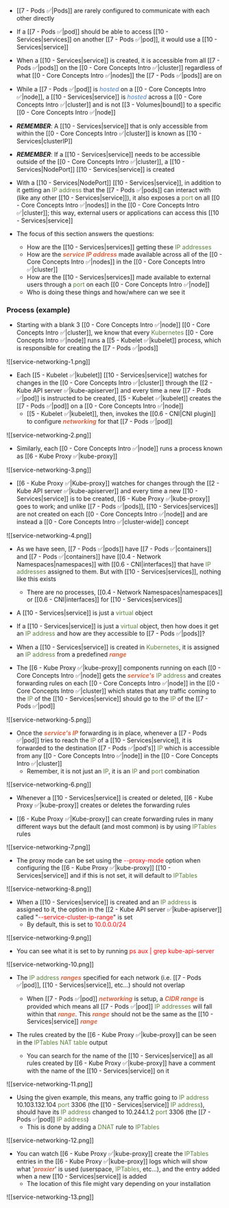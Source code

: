 - [[7 - Pods ✅|Pods]] are rarely configured to communicate with each other directly

- If a [[7 - Pods ✅|pod]] should be able to access [[10 - Services|services]] on another [[7 - Pods ✅|pod]], it would use a [[10 - Services|service]]

- When a [[10 - Services|service]] is created, it is accessible from all [[7 - Pods ✅|pods]] on the [[0 - Core Concepts Intro ✅|cluster]] regardless of what [[0 - Core Concepts Intro ✅|nodes]] the [[7 - Pods ✅|pods]] are on

- While a [[7 - Pods ✅|pod]] is <i><span style="color:#477bbe">hosted</span></i> on a [[0 - Core Concepts Intro ✅|node]], a [[10 - Services|service]] is <i><span style="color:#477bbe">hosted</span></i> across a [[0 - Core Concepts Intro ✅|cluster]] and is not [[3 - Volumes|bound]] to a specific [[0 - Core Concepts Intro ✅|node]]

- ***REMEMBER***: A [[10 - Services|service]] that is only accessible from within the [[0 - Core Concepts Intro ✅|cluster]] is known as [[10 - Services|clusterIP]]

- ***REMEMBER***: If a [[10 - Services|service]] needs to be accessible outside of the [[0 - Core Concepts Intro ✅|cluster]], a [[10 - Services|NodePort]] [[10 - Services|service]] is created

- With a [[10 - Services|NodePort]] [[10 - Services|service]], in addition to it getting an <span style="color:#5c7e3e">IP address</span> that the [[7 - Pods ✅|pods]] can interact with (like any other [[10 - Services|service]]), it also exposes a <span style="color:#5c7e3e">port</span> on all [[0 - Core Concepts Intro ✅|nodes]] in the [[0 - Core Concepts Intro ✅|cluster]]; this way, external users or applications can access this [[10 - Services|service]]

- The focus of this section answers the questions:
	- How are the [[10 - Services|services]] getting these <span style="color:#5c7e3e">IP addresses</span>
	- How are the <b><i><span style="color:#d46644">service IP address</span></i></b> made available across all of the [[0 - Core Concepts Intro ✅|nodes]] in the [[0 - Core Concepts Intro ✅|cluster]]
	- How are the [[10 - Services|services]] made available to external users through a <span style="color:#5c7e3e">port</span> on each [[0 - Core Concepts Intro ✅|node]]
	- Who is doing these things and how/where can we see it

### Process (example)

- Starting with a blank 3 [[0 - Core Concepts Intro ✅|node]] [[0 - Core Concepts Intro ✅|cluster]], we know that every <span style="color:#5c7e3e">Kubernetes</span> [[0 - Core Concepts Intro ✅|node]] runs a [[5 - Kubelet ✅|kubelet]] process, which is responsible for creating the [[7 - Pods ✅|pods]]

![[service-networking-1.png]]

- Each [[5 - Kubelet ✅|kubelet]] [[10 - Services|service]] watches for changes in the [[0 - Core Concepts Intro ✅|cluster]] through the [[2 - Kube API server ✅|kube-apiserver]] and every time a new [[7 - Pods ✅|pod]] is instructed to be created, [[5 - Kubelet ✅|kubelet]] creates the [[7 - Pods ✅|pod]] on a [[0 - Core Concepts Intro ✅|node]]
	- [[5 - Kubelet ✅|kubelet]], then, invokes the [[0.6 - CNI|CNI plugin]] to configure <b><i><span style="color:#d46644">networking</span></i></b> for that [[7 - Pods ✅|pod]]

![[service-networking-2.png]]

- Similarly, each [[0 - Core Concepts Intro ✅|node]] runs a process known as [[6 - Kube Proxy ✅|kube-proxy]]

![[service-networking-3.png]]

- [[6 - Kube Proxy ✅|Kube-proxy]] watches for changes through the [[2 - Kube API server ✅|kube-apiserver]] and every time a new [[10 - Services|service]] is to be created, [[6 - Kube Proxy ✅|kube-proxy]] goes to work; and unlike [[7 - Pods ✅|pods]], [[10 - Services|services]] are not created on each [[0 - Core Concepts Intro ✅|node]] and are instead a [[0 - Core Concepts Intro ✅|cluster-wide]] concept

![[service-networking-4.png]]

- As we have seen, [[7 - Pods ✅|pods]] have [[7 - Pods ✅|containers]] and [[7 - Pods ✅|containers]] have [[0.4 - Network Namespaces|namespaces]] with [[0.6 - CNI|interfaces]] that have <span style="color:#5c7e3e">IP addresses</span> assigned to them. But with [[10 - Services|services]], nothing like this exists
	- There are no processes, [[0.4 - Network Namespaces|namespaces]] or [[0.6 - CNI|interfaces]] for [[10 - Services|services]]

- A [[10 - Services|service]] is just a <span style="color:#5c7e3e">virtual</span> object

- If a [[10 - Services|service]] is just a <span style="color:#5c7e3e">virtual</span> object, then how does it get an <span style="color:#5c7e3e">IP address</span> and how are they accessible to [[7 - Pods ✅|pods]]?

- When a [[10 - Services|service]] is created in <span style="color:#5c7e3e">Kubernetes</span>, it is assigned an <span style="color:#5c7e3e">IP address</span> from a predefined <b><i><span style="color:#d46644">range</span></i></b>

- The [[6 - Kube Proxy ✅|kube-proxy]] components running on each [[0 - Core Concepts Intro ✅|node]] gets the <b><i><span style="color:#d46644">service's</span></i></b> <span style="color:#5c7e3e">IP address</span> and creates forwarding rules on each [[0 - Core Concepts Intro ✅|node]] in the [[0 - Core Concepts Intro ✅|cluster]] which states that any traffic coming to the <span style="color:#5c7e3e">IP</span> of the [[10 - Services|service]] should go to the <span style="color:#5c7e3e">IP</span> of the [[7 - Pods ✅|pod]]

![[service-networking-5.png]]

- Once the <b><i><span style="color:#d46644">service's IP</span></i></b> forwarding is in place, whenever a [[7 - Pods ✅|pod]] tries to reach the <span style="color:#5c7e3e">IP</span> of a [[10 - Services|service]], it is forwarded to the destination [[7 - Pods ✅|pod's]] <span style="color:#5c7e3e">IP</span> which is accessible from any [[0 - Core Concepts Intro ✅|node]] in the [[0 - Core Concepts Intro ✅|cluster]]
	- Remember, it is not just an <span style="color:#5c7e3e">IP</span>, it is an <span style="color:#5c7e3e">IP</span> and <span style="color:#5c7e3e">port</span> combination

![[service-networking-6.png]]

- Whenever a [[10 - Services|service]] is created or deleted, [[6 - Kube Proxy ✅|kube-proxy]] creates or deletes the forwarding rules

- [[6 - Kube Proxy ✅|Kube-proxy]] can create forwarding rules in many different ways but the default (and most common) is by using <span style="color:#5c7e3e">IPTables</span> rules

![[service-networking-7.png]]

- The proxy mode can be set using the <span style="color:red">--proxy-mode</span> option when configuring the [[6 - Kube Proxy ✅|kube-proxy]] [[10 - Services|service]] and if this is not set, it will default to <span style="color:#5c7e3e">IPTables</span>

![[service-networking-8.png]]

- When a [[10 - Services|service]] is created and an <span style="color:#5c7e3e">IP address</span> is assigned to it, the option in the [[2 - Kube API server ✅|kube-apiserver]] called "<span style="color:red">--service-cluster-ip-range</span>" is set
	- By default, this is set to <span style="color:red">10.0.0.0/24</span>

![[service-networking-9.png]]

- You can see what it is set to by running <span style="color:red">ps aux | grep kube-api-server</span>

![[service-networking-10.png]]

- The <span style="color:#5c7e3e">IP address</span> <b><i><span style="color:#d46644">ranges</span></i></b> specified for each network (i.e. [[7 - Pods ✅|pod]], [[10 - Services|service]], etc…) should not overlap
	- When [[7 - Pods ✅|pod]] <b><i><span style="color:#d46644">networking</span></i></b> is setup, a <b><i><span style="color:#d46644">CIDR range</span></i></b> is provided which means all [[7 - Pods ✅|pod]] <span style="color:#5c7e3e">IP addresses</span> will fall within that <b><i><span style="color:#d46644">range</span></i></b>. This <b><i><span style="color:#d46644">range</span></i></b> should not be the same as the [[10 - Services|service]] <b><i><span style="color:#d46644">range</span></i></b>

- The rules created by the [[6 - Kube Proxy ✅|kube-proxy]] can be seen in the <span style="color:#5c7e3e">IPTables NAT table</span> output
	- You can search for the name of the [[10 - Services|service]] as all rules created by [[6 - Kube Proxy ✅|kube-proxy]] have a comment with the name of the [[10 - Services|service]] on it

![[service-networking-11.png]]

- Using the given example, this means, any traffic going to <span style="color:#5c7e3e">IP address</span> 10.103.132.104 <span style="color:#5c7e3e">port</span> 3306 (the [[10 - Services|service]] <span style="color:#5c7e3e">IP address</span>),  should have its <span style="color:#5c7e3e">IP address</span> changed to 10.244.1.2 <span style="color:#5c7e3e">port</span> 3306 (the [[7 - Pods ✅|pod]] <span style="color:#5c7e3e">IP address</span>)
	- This is done by adding a <span style="color:#5c7e3e">DNAT</span> rule to <span style="color:#5c7e3e">IPTables</span>

![[service-networking-12.png]]

- You can watch [[6 - Kube Proxy ✅|kube-proxy]] create the <span style="color:#5c7e3e">IPTables</span> entries in the [[6 - Kube Proxy ✅|kube-proxy]] logs which will show what '<b><i><span style="color:#d46644">proxier</span></i></b>' is used (userspace, <span style="color:#5c7e3e">IPTables</span>, etc…), and the entry added when a new [[10 - Services|service]] is added
	- The location of this file might vary depending on your installation

![[service-networking-13.png]]
